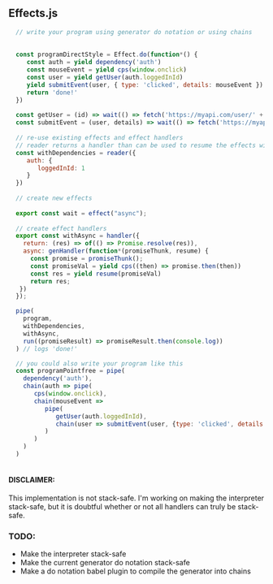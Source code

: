 ## Effects.js
```javascript
  // write your program using generator do notation or using chains
  
  
  const programDirectStyle = Effect.do(function*() {
     const auth = yield dependency('auth')
     const mouseEvent = yield cps(window.onclick)
     const user = yield getUser(auth.loggedInId)
     yield submitEvent(user, { type: 'clicked', details: mouseEvent })
     return 'done!'
  }) 
  
  const getUser = (id) => wait(() => fetch('https://myapi.com/user/' + id))
  const submitEvent = (user, details) => wait(() => fetch('https://myapi.com/event/', { method: 'POST', body: JSON.stringify(details) }))
  
  // re-use existing effects and effect handlers
  // reader returns a handler than can be used to resume the effects with the data provided
  const withDependencies = reader({
     auth: {
        loggedInId: 1  
     }
  })
  
  // create new effects
  
  export const wait = effect("async");
  
  // create effect handlers  
  export const withAsync = handler({
    return: (res) => of(() => Promise.resolve(res)),
    async: genHandler(function*(promiseThunk, resume) {
      const promise = promiseThunk();
      const promiseVal = yield cps((then) => promise.then(then))
      const res = yield resume(promiseVal)
      return res;
   })
  });

  pipe(
    program,
    withDependencies,
    withAsync,
    run((promiseResult) => promiseResult.then(console.log))
  ) // logs 'done!'
```

```javascript
  // you could also write your program like this
  const programPointfree = pipe(
    dependency('auth'),
    chain(auth => pipe(
       cps(window.onclick), 
       chain(mouseEvent => 
          pipe(
             getUser(auth.loggedInId),
             chain(user => submitEvent(user, {type: 'clicked', details: mouseEvent}))
          )
       )
    )
  )  
  
```


#### DISCLAIMER: 
This implementation is not stack-safe. I'm working on making the interpreter stack-safe, but it is doubtful whether or not all handlers can truly be stack-safe.


### TODO:
- Make the interpreter stack-safe
- Make the current generator do notation stack-safe
- Make a do notation babel plugin to compile the generator into chains
